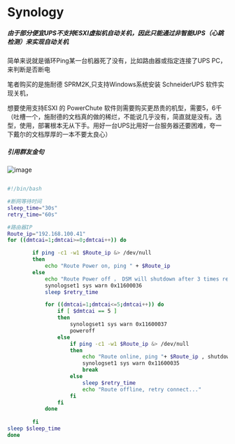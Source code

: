 # Synology

##### 由于部分便宜UPS不支持ESXI虚拟机自动关机，因此只能通过非智能UPS（心跳检测）来实现自动关机

简单来说就是循环Ping某一台机器死了没有，比如路由器或指定连接了UPS PC，来判断是否断电

笔者购买的是施耐德 SPRM2K,只支持Windows系统安装 SchneiderUPS 软件实现关机，

想要使用支持ESXI 的 PowerChute 软件则需要购买更昂贵的机型，需要5，6千（吐槽一个，施耐德的文档真的做的稀烂，不能说几乎没有，简直就是没有。选型，使用，部署根本无从下手。用好一台UPS比用好一台服务器还要困难，夸一下戴尔的文档厚厚的一本不要太良心）

##### 引用群友金句

![image](https://user-images.githubusercontent.com/59044398/218308601-32bdaef2-b698-4979-ab73-0cab4bfd676f.png)





``` bash

#!/bin/bash

#断网等待时间
sleep_time="30s"
retry_time="60s"

#路由器IP
Route_ip="192.168.100.41"
for ((dmtcai=1;dmtcai>=0;dmtcai++)) do

        if ping -c1 -w1 $Route_ip &> /dev/null 
        then
            echo "Route Power on, ping " + $Route_ip
        else
            echo "Route Power off ， DSM will shutdown after 3 times retry" + $retry_time
            synologset1 sys warn 0x11600036
            sleep $retry_time

            for ((dmtcai=1;dmtcai<=5;dmtcai++)) do
                if [ $dmtcai == 5 ]
                then
                    synologset1 sys warn 0x11600037
                    poweroff
                else
                    if ping -c1 -w1 $Route_ip &> /dev/null 
                    then
                        echo "Route online, ping "+ $Route_ip , shutdown cancel
                        synologset1 sys warn 0x11600035
                        break
                    else
                        sleep $retry_time
                        echo "Route offline, retry connect..."
                    fi
                fi
            done
            
        fi
sleep $sleep_time
done
